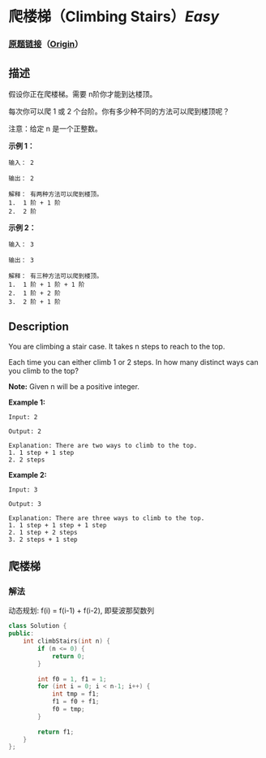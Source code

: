 # 爬楼梯（Climbing Stairs）*Easy*
### [原题链接](https://leetcode-cn.com/problems/climbing-stairs)（[Origin](https://leetcode.com/problems/climbing-stairs)）
## 描述
假设你正在爬楼梯。需要 n阶你才能到达楼顶。

每次你可以爬 1 或 2 个台阶。你有多少种不同的方法可以爬到楼顶呢？

注意：给定 n 是一个正整数。

**示例 1：**
```
输入： 2

输出： 2

解释： 有两种方法可以爬到楼顶。
1.  1 阶 + 1 阶
2.  2 阶
```

**示例 2：**
```
输入： 3

输出： 3

解释： 有三种方法可以爬到楼顶。
1.  1 阶 + 1 阶 + 1 阶
2.  1 阶 + 2 阶
3.  2 阶 + 1 阶
```

## Description
You are climbing a stair case. It takes n steps to reach to the top.

Each time you can either climb 1 or 2 steps. In how many distinct ways can you climb to the top?

**Note:**
 Given n will be a positive integer.

**Example 1:**
```
Input: 2

Output: 2

Explanation: There are two ways to climb to the top.
1. 1 step + 1 step
2. 2 steps
```


**Example 2:**
```
Input: 3

Output: 3

Explanation: There are three ways to climb to the top.
1. 1 step + 1 step + 1 step
2. 1 step + 2 steps
3. 2 steps + 1 step
```



## 爬楼梯
### 解法
动态规划: f(i) = f(i-1) + f(i-2), 即斐波那契数列
```c++
class Solution {
public:
    int climbStairs(int n) {
        if (n <= 0) {
            return 0;
        }
        
        int f0 = 1, f1 = 1;
        for (int i = 0; i < n-1; i++) {
            int tmp = f1;
            f1 = f0 + f1;
            f0 = tmp;
        }
        
        return f1;
    }
};
```